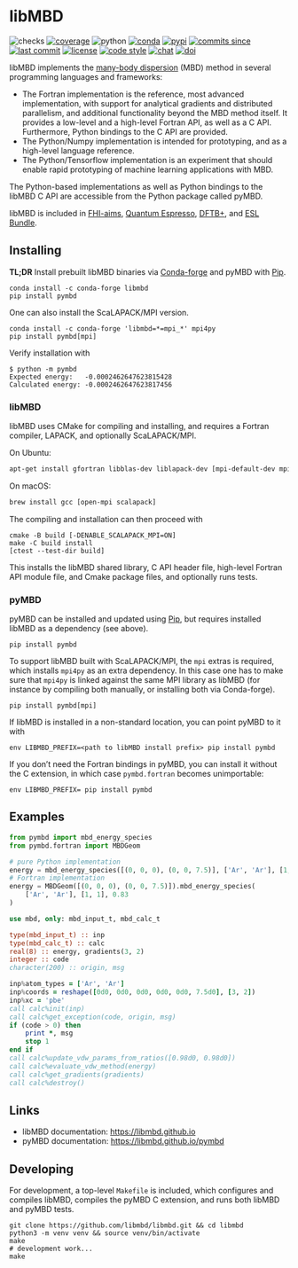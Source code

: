 # libMBD

![checks](https://img.shields.io/github/checks-status/libmbd/libmbd/master.svg)
[![coverage](https://img.shields.io/codecov/c/github/libmbd/libmbd.svg)](https://codecov.io/gh/libmbd/libmbd)
![python](https://img.shields.io/pypi/pyversions/pymbd.svg)
[![conda](https://img.shields.io/conda/vn/conda-forge/libmbd.svg)](https://anaconda.org/conda-forge/libmbd)
[![pypi](https://img.shields.io/pypi/v/pymbd.svg)](https://pypi.org/project/pymbd/)
[![commits since](https://img.shields.io/github/commits-since/libmbd/libmbd/latest.svg)](https://github.com/libmbd/libmbd/releases)
[![last commit](https://img.shields.io/github/last-commit/libmbd/libmbd.svg)](https://github.com/libmbd/libmbd/commits/master)
[![license](https://img.shields.io/github/license/libmbd/libmbd.svg)](https://github.com/libmbd/libmbd/blob/master/LICENSE)
[![code style](https://img.shields.io/badge/code%20style-black-202020.svg)](https://github.com/ambv/black)
[![chat](https://img.shields.io/gitter/room/libmbd/community)](https://gitter.im/libmbd/community)
[![doi](https://img.shields.io/badge/doi-10%2Fg67f-blue)](http://doi.org/g67f)

libMBD implements the [many-body dispersion](http://dx.doi.org/10.1063/1.4865104) (MBD) method in several programming languages and frameworks:

- The Fortran implementation is the reference, most advanced implementation, with support for analytical gradients and distributed parallelism, and additional functionality beyond the MBD method itself. It provides a low-level and a high-level Fortran API, as well as a C API. Furthermore, Python bindings to the C API are provided.
- The Python/Numpy implementation is intended for prototyping, and as a high-level language reference.
- The Python/Tensorflow implementation is an experiment that should enable rapid prototyping of machine learning applications with MBD.

The Python-based implementations as well as Python bindings to the libMBD C API are accessible from the Python package called pyMBD.

libMBD is included in [FHI-aims](https://aimsclub.fhi-berlin.mpg.de), [Quantum Espresso](https://www.quantum-espresso.org), [DFTB+](https://dftbplus.org), and [ESL Bundle](https://esl.cecam.org/bundle/).

## Installing

**TL;DR** Install prebuilt libMBD binaries via [Conda-forge](https://conda-forge.org) and pyMBD with [Pip](https://pip.pypa.io/en/stable/quickstart/).

```
conda install -c conda-forge libmbd
pip install pymbd
```

One can also install the ScaLAPACK/MPI version.

```
conda install -c conda-forge 'libmbd=*=mpi_*' mpi4py
pip install pymbd[mpi]
```

Verify installation with

```
$ python -m pymbd
Expected energy:   -0.0002462647623815428
Calculated energy: -0.0002462647623817456
```

### libMBD

libMBD uses CMake for compiling and installing, and requires a Fortran compiler, LAPACK, and optionally ScaLAPACK/MPI.

On Ubuntu:

```bash
apt-get install gfortran libblas-dev liblapack-dev [mpi-default-dev mpi-default-bin libscalapack-mpi-dev]
```

On macOS:

```bash
brew install gcc [open-mpi scalapack]
```

The compiling and installation can then proceed with

```
cmake -B build [-DENABLE_SCALAPACK_MPI=ON]
make -C build install
[ctest --test-dir build]
```

This installs the libMBD shared library, C API header file,  high-level Fortran API module file, and Cmake package files, and optionally runs tests.

### pyMBD

pyMBD can be installed and updated using [Pip](https://pip.pypa.io/en/stable/quickstart/), but requires installed libMBD as a dependency (see above).

```
pip install pymbd
```

To support libMBD built with ScaLAPACK/MPI, the `mpi` extras is required, which installs `mpi4py` as an extra dependency. In this case one has to make sure that `mpi4py` is linked against the same MPI library as libMBD (for instance by compiling both manually, or installing both via Conda-forge).

```
pip install pymbd[mpi]
```

If libMBD is installed in a non-standard location, you can point pyMBD to it with

```
env LIBMBD_PREFIX=<path to libMBD install prefix> pip install pymbd
```

If you don’t need the Fortran bindings in pyMBD, you can install it without the C extension, in which case `pymbd.fortran` becomes unimportable:

```
env LIBMBD_PREFIX= pip install pymbd
```


## Examples

```python
from pymbd import mbd_energy_species
from pymbd.fortran import MBDGeom

# pure Python implementation
energy = mbd_energy_species([(0, 0, 0), (0, 0, 7.5)], ['Ar', 'Ar'], [1, 1], 0.83)
# Fortran implementation
energy = MBDGeom([(0, 0, 0), (0, 0, 7.5)]).mbd_energy_species(
    ['Ar', 'Ar'], [1, 1], 0.83
)
```

```fortran
use mbd, only: mbd_input_t, mbd_calc_t

type(mbd_input_t) :: inp
type(mbd_calc_t) :: calc
real(8) :: energy, gradients(3, 2)
integer :: code
character(200) :: origin, msg

inp%atom_types = ['Ar', 'Ar']
inp%coords = reshape([0d0, 0d0, 0d0, 0d0, 0d0, 7.5d0], [3, 2])
inp%xc = 'pbe'
call calc%init(inp)
call calc%get_exception(code, origin, msg)
if (code > 0) then
    print *, msg
    stop 1
end if
call calc%update_vdw_params_from_ratios([0.98d0, 0.98d0])
call calc%evaluate_vdw_method(energy)
call calc%get_gradients(gradients)
call calc%destroy()
```

## Links

- libMBD documentation: https://libmbd.github.io
- pyMBD documentation: https://libmbd.github.io/pymbd

## Developing

For development, a top-level `Makefile` is included, which configures and compiles libMBD, compiles the pyMBD C extension, and runs both libMBD and pyMBD tests.

```
git clone https://github.com/libmbd/libmbd.git && cd libmbd
python3 -m venv venv && source venv/bin/activate
make
# development work...
make
```
